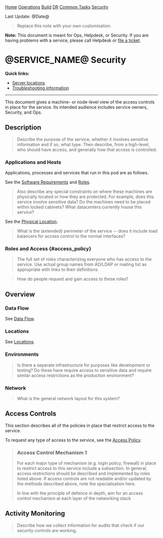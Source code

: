 [Home](index.md) [Operations](operations.md) [Build](build.md) [DR](disaster_recovery.md) [Common Tasks](common_tasks.md) [Security](security.md)

Last Update: @Date@

> Replace this note with your own customisation.

**Note:** This document is meant for Ops, Helpdesk, or Security. If you are
having problems with a service, please call Helpdesk or
[file a ticket](@TICKET_URL@).

@SERVICE_NAME@ Security
========================================


**Quick links:**

-   [Server locations](oeprations.md#servers_hardware)
-   [Troubleshooting information](operations.md#troubleshooting)


------------------------------------------------------------------------

This document gives a machine- or node-level view of the access controls in
place for the service. Its intended audience includes service owners, Security,
and Ops.

Description
-----------

> Describe the purpose of the service, whether it involves sensitive
> information and if so, what type. Then describe, from a high-level, who
> should have access, and generally how that access is controlled.

### Applications and Hosts

Applications, processes and services that run in this pod are as
follows.

See the [Software Requirements](build.md#software_requirements) and [Roles](build.md#roles).

> Also describe any special constraints on where these machines are
> physically located or how they are protected. For example, does this
> service involve sensitive data? Do the machines need to be placed within
> locked cabinets? What datacenters currently house this service?

See the [Physical Location](build.md#location).

> What is the (extended) perimeter of the service -- does it include load balancers for access control to the normal interfaces?

### Roles and Access {#access_policy}

> The full set of roles characterizing everyone who has access to the service.
> Use actual group names from AD/LDAP or mailing list as appropriate with links to their definitions.

> How do people request and gain access to these roles?

Overview
------------

### Data Flow

See [Data Flow](operations.md#data_flow).

### Locations

See [Locations](operations.md#servers_hardware).

### Environments

> Is there a separate infrastructure for purposes like development or
> testing? Do these have require access to sensitive data and require
> similar access restrictions as the production environment?

### Network

> What is the general network layout for this system?

Access Controls
-------------------

This section describes all of the policies in place that restrict access
to the service.

To request any type of access to the service, see the [Access Policy](#access_policy).

> ### Access Control Mechanism 1
>
> For each major type of mechanism (e.g. login policy, firewall) in place to
> restrict access to this service include a subsection.  In general, access
> restrictions should be described and implemented by roles listed above. If
> access controls are not readable and/or updated by the methods described
> above, note the specialisation here.
>
> In line with the principle of defence in depth, aim for an access control
> mechanism at each layer of the networking stack


Activity Monitoring
-------------------

> Describe how we collect information for audits that check if our
> security controls are working.
